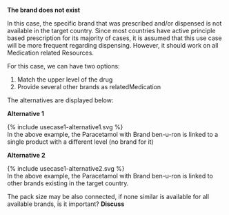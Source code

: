 **The brand does not exist**

In this case, the specific brand that was prescribed and/or dispensed is not available in the target country.
Since most countries have active principle based prescription for its majority of cases, it is assumed that this use case will be more frequent regarding dispensing. 
However, it should work on all Medication related Resources.

For this case, we can have two options:
1. Match the upper level of the drug
2. Provide several other brands as relatedMedication


The alternatives are displayed below:

**Alternative 1**

<div>
{% include usecase1-alternative1.svg %}
</div>
In the above example, the Paracetamol with Brand ben-u-ron is linked to a single product with a different level (no brand for it)

**Alternative 2**

<div>
{% include usecase1-alternative2.svg %}
</div>
In the above example, the Paracetamol with Brand ben-u-ron is linked to other brands existing in the target country.



The pack size may be also connected, if none similar is available for all available brands, is it important? **Discuss**